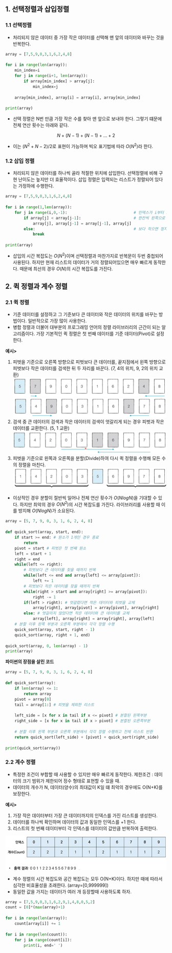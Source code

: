 ## 1. 선택정렬과 삽입정렬

### 1.1 선택정렬

- 처리되지 않은 데이터 중 가장 작은 데이터를 선택해 맨 앞의 데이터와 바꾸는 것을 반복한다.

```python
array = [7,5,9,0,3,1,6,2,4,8]

for i in range(len(array)):
    min_index=i
    for j in range(i+1, len(array)):
        if array[min_index] > array[j]:
            min_index=j

    array[min_index], array[i] = array[i], array[min_index]

print(array)
```

- 선택 정렬은 N번 만큼 가장 작은 수를 찾아 맨 앞으로 보내야 한다. 그렇기 떄문에 전체 연산 횟수는 아래와 같다.

$$
N +(N-1)+(N-1)+ \ldots +2
$$

- 이는 $(N^2+N-2)/2$로 표현이 가능하며 빅오 표기법에 따라 $O(N^2)$라 한다.



### 1.2 삽입 정렬

- 처리되지 않은 데이터를 하나씩 골라 적절한 위치에 삽입한다. 선택정렬에 비해 구현 난이도는 높지만 더 효율적이다. 삽입 정렬은 입력되는 리스트가 정렬되어 있다는 가정하에 수행한다.

```python
array = [7,5,9,0,3,1,6,2,4,8]

for i in range(1,len(array)):
    for j in range(i,0,-1):                             # 인덱스가 i부터 1까지 감소.
        if array[j] < array[j-1]:                       # 한칸씩 왼쪽으로 이동
            array[j], array[j-1] = array[j-1], array[j]
        else:                                           # 보다 작으면 정지.
            break

print(array)
```

- 삽입의 시간 복잡도는 $O(N^2)$이며 선택정렬과 마찬가지로 반복문이 두번 중첩되어 사용된다. 하지만 현재 리스트의 데이터가 거의 정렬되어있으면 매우 빠르게 동작한다. 때문에 최선의 경우 $O(N)$의 시간 복잡도를 가진다.



## 2. 퀵 정렬과 계수 정렬

### 2.1 퀵 정렬

- 기준 데이터를 설정하고 그 기준보다 큰 데이터와 작은 데이터의 위치를 바꾸는 방법이다. 일반적으로 가장 많이 사용한다.
- 병합 정렬과 더불어 대부분의 프로그래밍 언어의 정렬 라이브러리의 근간이 되는 알고리즘이다. 가장 기본적인 퀵 정렬은 첫 번째 데이터를 기준 데이터(Pivot)로 설정한다.

**예시>**

1. 피벗을 기준으로 오른쪽 방향으로 피벗보다 큰 데이터를, 끝지점에서 왼쪽 방향으로 피벗보다 작은 데이터를 검색한 뒤 두 자리를 바꾼다. (7, 4의 위치, 9, 2의 위치 교환)
   ![image-20220108223041474](../../../images/1_알고리즘/image-20220108223041474.png)![image-20220108223137443](../../../images/1_알고리즘/image-20220108223137443.png)
2. 검색 중 큰 데이터의 검색과 작은 데이터의 검색이 엇갈리게 되는 경우 피벗과 작은 데이터를 교환한다. (5, 1 교환)
   ![image-20220108223249131](../../../images/1_알고리즘/image-20220108223249131.png)
3. 피벗을 기준으로 왼쪽과 오른쪽을 분할(Divide)하여 다시 퀵 정렬을 수행해 모든 수의 정렬을 마친다.
   ![image-20220108223414116](../../../images/1_알고리즘/image-20220108223414116.png)

- 이상적인 경우 분할이 절반씩 일어나 전체 연산 횟수가 $O(NlogN)$을 기대할 수 있다. 하지만 최악의 경우 $O(N^2)$의 시간 복잡도를 가진다. 라이브러리를 사용할 때 이를 방지해 $O(NlogN)$가 소요된다.

```python
array = [5, 7, 9, 0, 3, 1, 6, 2, 4, 8]

def quick_sort(array, start, end):
    if start >= end: # 원소가 1개인 경우 종료
        return
    pivot = start # 피벗은 첫 번째 원소
    left = start + 1
    right = end
    while(left <= right):
        # 피벗보다 큰 데이터를 찾을 때까지 반복
        while(left <= end and array[left] <= array[pivot]):
            left += 1
        # 피벗보다 작은 데이터를 찾을 때까지 반복
        while(right > start and array[right] >= array[pivot]):
            right -= 1
        if(left > right): # 엇갈렸다면 작은 데이터와 피벗을 교체
            array[right], array[pivot] = array[pivot], array[right]
        else: # 엇갈리지 않았다면 작은 데이터와 큰 데이터를 교체
            array[left], array[right] = array[right], array[left]
    # 분할 이후 왼쪽 부분과 오른쪽 부분에서 각각 정렬 수행
    quick_sort(array, start, right - 1)
    quick_sort(array, right + 1, end)

quick_sort(array, 0, len(array) - 1)
print(array)

```

**파이썬의 장점을 살린 코드**

```python
array = [5, 7, 9, 0, 3, 1, 6, 2, 4, 8]

def quick_sort(array):
    if len(array) <= 1:
        return array
    pivot = array[0]
    tail = array[1:] # 피벗을 제외한 리스트

    left_side = [x for x in tail if x <= pivot] # 분할된 왼쪽부분
    right_side = [x for x in tail if x > pivot] # 분할된 오른쪽부분

    # 분할 이후 왼쪽 부분과 오른쪽 부분에서 각각 정렬 수행하고 전체 리스트 반환
    return quick_sort(left_side) + [pivot] + quick_sort(right_side)

print(quick_sort(array))
```



### 2.2 계수 정렬

- 특정한 조건이 부합할 때 사용할 수 있지만 매우 빠르게 동작한다.
  제한조건 : 데이터의 크기 범위가 제한되어 정수 형태로 표현할 수 있을 때.
- 데이터의 개수가 N, 데이터(양수)의 최대값이 K일 떄 최악의 경우에도 O(N+K)를 보장한다.

**예시>**

1. 가장 작은 데이터부터 가장 큰 데이터까지의 인덱스를 가진 리스트를 생성한다.
2. 데이터를 하나씩 확인하며 데이터의 값과 동일한 인덱스를 +1 한다.
3. 리스트의 첫 번째 데이터부터 각 인덱스를 데이터의 값만큼 반복하여 출력한다.

![image-20220108231211061](../../../images/1_알고리즘/image-20220108231211061.png)

- 계수 정렬의 시간 복잡도와 공간 복잡도는 모두 O(N+K)이다. 하지만 때에 따라서 심각한 비효율성을 초래한다. (array=[0,999999])
- 동일한 값을 가지는 데이터가 여러 개 등장할때 사용하도록 하자.

```python
array = [7,5,9,0,3,1,6,2,9,1,4,8,0,5,2]
count = [0]*(max(array)+1)

for i in range(len(array)):
    count[array[i]] += 1

for i in range(len(count)):
    for j in range(count[i]):
        print(i, end=' ')
```


